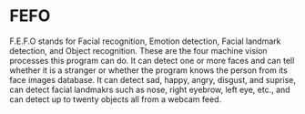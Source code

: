 # FEFO
F.E.F.O stands for Facial recognition, Emotion detection, Facial landmark detection, and Object recognition. These are the four machine vision processes this program can do. It can detect one or more faces and can tell whether it is a stranger or whether the program knows the person from its face images database. It can detect sad, happy, angry, disgust, and suprise, can detect facial landmakrs such as nose, right eyebrow, left eye, etc., and can detect up to twenty objects all from a webcam feed.
